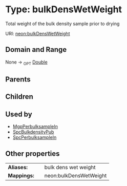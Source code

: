 
# Type: bulkDensWetWeight


Total weight of the bulk density sample prior to drying

URI: [neon:bulkDensWetWeight](https://data.neonscience.org/bulkDensWetWeight)


## Domain and Range

None ->  <sub>OPT</sub> [Double](types/Double.md)

## Parents


## Children


## Used by

 * [MgpPerbulksampleIn](MgpPerbulksampleIn.md)
 * [SpcBulkdensityPub](SpcBulkdensityPub.md)
 * [SpcPerbulksampleIn](SpcPerbulksampleIn.md)

## Other properties

|  |  |  |
| --- | --- | --- |
| **Aliases:** | | bulk dens wet weight |
| **Mappings:** | | neon:bulkDensWetWeight |

